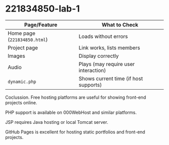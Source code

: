 # 221834850-lab-1

| Page/Feature                 | What to Check                           |
| ---------------------------- | --------------------------------------- |
| Home page (`221834850.html`) | Loads without errors                    |
| Project page                 | Link works, lists members               |
| Images                       | Display correctly                       |
| Audio                        | Plays (may require user interaction)    |
| `dynamic.php`                | Shows current time (if host supports)   |
   



Coclussion.
Free hosting platforms are useful for showing front-end projects online.

PHP support is available on 000WebHost and similar platforms.

JSP requires Java hosting or local Tomcat server.

GitHub Pages is excellent for hosting static portfolios and front-end projects.
